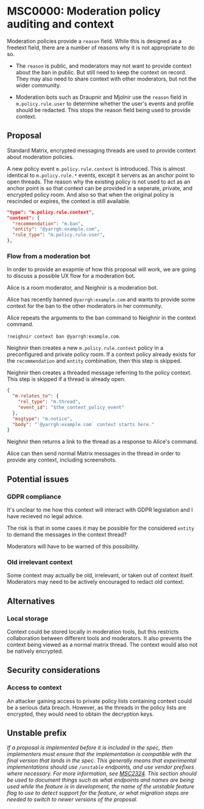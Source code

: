 # MSC0000: Moderation policy auditing and context

Moderation policies provide a `reason` field.
While this is designed as a freetext field, there are a number
of reasons why it is not appropriate to do so.

* The `reason` is public, and moderators may not want to provide
  context about the ban in public. But still need to keep the context
  on record. They may also need to share context with other
  moderators, but not the wider community.

* Moderation bots such as Draupnir and Mjolnir use the `reason`
  field in `m.policy.rule.user` to determine whether the user's
  events and profile should be redacted. This stops the reason
  field being used to provide context.

## Proposal

Standard Matrix, encrypted messaging threads are used to provide
context about moderation policies.

A new policy event `m.policy.rule.context` is introduced.  This is
almost identical to `m.policy.rule.*` events, except it servers as an
anchor point to open threads.  The reason why the existing policy is
not used to act as an anchor point is so that context can be provided
in a seperate, private, and encrypted policy room. And also so that
when the original policy is rescinded or expires, the context is still
available.

```json
"type": "m.policy.rule.context",
"content": {
  "recommendation": "m.ban",
  "entity": "@yarrgh:example.com",
  "rule_type": "m.policy.rule.user",
},
```

### Flow from a moderation bot

In order to provide an exapmle of how this proposal will work,
we are going to discuss a possible UX flow for a moderation bot.

Alice is a room moderator, and Neighnir is a moderation bot.

Alice has recently banned `@yarrgh:example.com` and wants to provide
some context for the ban to the other moderators in her community.

Alice repeats the arguments to the ban command to Neighnir in
the context command.

`!neighnir context ban @yarrgh:example.com`.

Neighnir then creates a new `m.policy.rule.context` policy
in a preconfigured and private policy room. If a context
policy already exists for the `recommendation` and `entity`
combination, then this step is skipped.

Neighnir then creates a threaded message referring to the
policy context. This step is skipped if a thread is already open.

```json
{
  "m.relates_to": {
    "rel_type": "m.thread",
    "event_id": "$the_context_policy_event"
  },
  "msgtype": "m.notice",
  "body": "`@yarrgh:example.com` context starts here."
}
```

Neighnir then returns a link to the thread as a response
to Alice's command.

Alice can then send normal Matrix messages in the thread in
order to provide any context, including screenshots.

## Potential issues

### GDPR compliance

It's unclear to me how this context will interact with GDPR legislation
and I have recieved no legal advice.

The risk is that in some cases it may be possible for the considered
`entity` to demand the messages in the context thread?

Moderators will have to be warned of this possibility.

### Old irrelevant context

Some context may actually be old, irrelevant, or taken out of
context itself. Moderators may need to be actively encouraged to
redact old context.

## Alternatives

### Local storage

Context could be stored locally in moderation tools, but this
restricts collaboration between different tools and moderators.
It also prevents the context being viewed as a normal matrix thread.
The context would also not be natively encrypted.

## Security considerations

### Access to context

An attacker gaining access to private policy lists containing context
could be a serious data breach. However, as the threads in the policy
lists are encrypted, they would need to obtain the decryption keys.

## Unstable prefix

*If a proposal is implemented before it is included in the spec, then implementers must ensure that the
implementation is compatible with the final version that lands in the spec. This generally means that
experimental implementations should use `/unstable` endpoints, and use vendor prefixes where necessary.
For more information, see [MSC2324](https://github.com/matrix-org/matrix-doc/pull/2324). This section
should be used to document things such as what endpoints and names are being used while the feature is
in development, the name of the unstable feature flag to use to detect support for the feature, or what
migration steps are needed to switch to newer versions of the proposal.*
